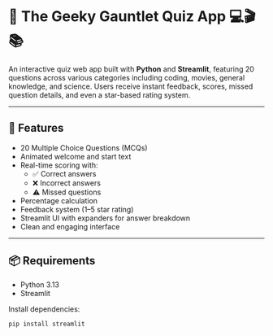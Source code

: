 # 🧠 The Geeky Gauntlet Quiz App 💻🎬📚

An interactive quiz web app built with **Python** and **Streamlit**, featuring 20 questions across various categories including coding, movies, general knowledge, and science. Users receive instant feedback, scores, missed question details, and even a star-based rating system.

---

## 🚀 Features

- 20 Multiple Choice Questions (MCQs)
- Animated welcome and start text
- Real-time scoring with:
  - ✅ Correct answers
  - ❌ Incorrect answers
  - ⚠️ Missed questions
- Percentage calculation
- Feedback system (1–5 star rating)
- Streamlit UI with expanders for answer breakdown
- Clean and engaging interface

---

## 📦 Requirements

- Python 3.13
- Streamlit

Install dependencies:
```bash
pip install streamlit

